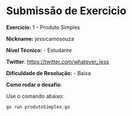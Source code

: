 # Submissão de Exercicio

**Exercicio:** 1 - Produto Simples

**Nickname:** jessicamosouza

**Nível Técnico:** - Estudante 

**Twitter**: https://twitter.com/whatever_jess

**Dificuldade de Resolução:** - Baixa

**Como rodar o desafio**: 

Use o comando abaixo: 
```bash
go run produtoSimples.go
```